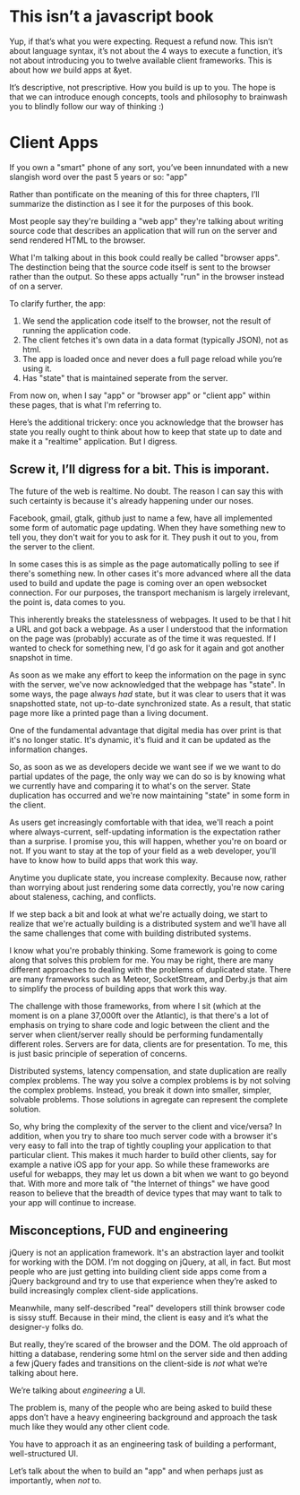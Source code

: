 # This isn’t a javascript book

Yup, if that’s what you were expecting. Request a refund now. This isn’t about language syntax, it’s not about the 4 ways to execute a function, it’s not about introducing you to twelve available client frameworks. This is about how *we* build apps at &yet. 

It’s descriptive, not prescriptive. How you build is up to you. The hope is that we can introduce enough concepts, tools and philosophy to brainwash you to blindly follow our way of thinking :)

# Client Apps

If you own a "smart" phone of any sort, you’ve been innundated with a new slangish word over the past 5 years or so: "app"

Rather than pontificate on the meaning of this for three chapters, I’ll summarize the distinction as I see it for the purposes of this book. 

Most people say they're building a "web app" they're talking about writing source code that describes an application that will run on the server and send rendered HTML to the browser.

What I'm talking about in this book could really be called "browser apps". The destinction being that the source code itself is sent to the browser rather than the output. So these apps actually "run" in the browser instead of on a server.

To clarify further, the app:

1. We send the application code itself to the browser, not the result of running the application code.
1. The client fetches it's own data in a data format (typically JSON), not as html.
1. The app is loaded once and never does a full page reload while you’re using it.
1. Has "state" that is maintained seperate from the server.

From now on, when I say "app" or "browser app" or "client app" within these pages, that is what I'm referring to.

Here’s the additional trickery: once you acknowledge that the browser has state you really ought to think about how to keep that state up to date and make it a "realtime" application. But I digress. 

## Screw it, I’ll digress for a bit. This is imporant.

The future of the web is realtime. No doubt. The reason I can say this with such certainty is because it's already happening under our noses.

Facebook, gmail, gtalk, github just to name a few, have all implemented some form of automatic page updating. When they have something new to tell you, they don't wait for you to ask for it. They push it out to you, from the server to the client.

In some cases this is as simple as the page automatically polling to see if there's something new. In other cases it's more advanced where all the data used to build and update the page is coming over an open websocket connection. For our purposes, the transport mechanism is largely irrelevant, the point is, data comes to you.

This inherently breaks the statelessness of webpages. It used to be that I hit a URL and got back a webpage. As a user I understood that the information on the page was (probably) accurate as of the time it was requested. If I wanted to check for something new, I'd go ask for it again and got another snapshot in time.

As soon as we make any effort to keep the information on the page in sync with the server, we've now acknowledged that the webpage has "state". In some ways, the page always *had* state, but it was clear to users that it was snapshotted state, not up-to-date synchronized state. As a result, that static page more like a printed page than a living document.

One of the fundamental advantage that digital media has over print is that it's no longer static. It's dynamic, it's fluid and it can be updated as the information changes. 

So, as soon as we as developers decide we want see if we we want to do partial updates of the page, the only way we can do so is by knowing what we currently have and comparing it to what's on the server. State duplication has occurred and we're now maintaining "state" in some form in the client.

As users get increasingly comfortable with that idea, we'll reach a point where always-current, self-updating information is the expectation rather than a surprise. I promise you, this will happen, whether you're on board or not. If you want to stay at the top of your field as a web developer, you'll have to know how to build apps that work this way.

Anytime you duplicate state, you increase complexity. Because now, rather than worrying about just rendering some data correctly, you're now caring about staleness, caching, and conflicts.

If we step back a bit and look at what we're actually doing, we start to realize that we're actually building is a distributed system and we'll have all the same challenges that come with building distributed systems.

I know what you're probably thinking. Some framework is going to come along that solves this problem for me. You may be right, there are many different approaches to dealing with the problems of duplicated state. There are many frameworks such as Meteor, SocketStream, and Derby.js that aim to simplify the process of building apps that work this way.

The challenge with those frameworks, from where I sit (which at the moment is on a plane 37,000ft over the Atlantic), is that there's a lot of emphasis on trying to share code and logic between the client and the server when client/server really should be performing fundamentally different roles. Servers are for data, clients are for presentation. To me, this is just basic principle of seperation of concerns.

Distributed systems, latency compensation, and state duplication are really complex problems. The way you solve a complex problems is by not solving the complex problems. Instead, you break it down into smaller, simpler, solvable problems. Those solutions in agregate can represent the complete solution. 

So, why bring the complexity of the server to the client and vice/versa? In addition, when you try to share too much server code with a browser it's very easy to fall into the trap of tightly coupling your application to that particular client. This makes it much harder to build other clients, say for example a native iOS app for your app. So while these frameworks are useful for webapps, they may let us down a bit when we want to go beyond that. With more and more talk of "the Internet of things" we have good reason to believe that the breadth of device types that may want to talk to your app will continue to increase.

## Misconceptions, FUD and engineering

jQuery is not an application framework. It's an abstraction layer and toolkit for working with the DOM. I’m not dogging on jQuery, at all, in fact. But most people who are just getting into building client side apps come from a jQuery background and try to use that experience when they’re asked to build increasingly complex client-side applications.

Meanwhile, many self-described "real" developers still think browser code is sissy stuff. Because in their mind, the client is easy and it’s what the designer-y folks do.

But really, they’re scared of the browser and the DOM. The old approach of hitting a database, rendering some html on the server side and then adding a few jQuery fades and transitions on the client-side is *not* what we’re talking about here. 

We’re talking about *engineering* a UI.

The problem is, many of the people who are being asked to build these apps don’t have a heavy engineering background and approach the task much like they would any other client code. 

You have to approach it as an engineering task of building a performant, well-structured UI.

Let’s talk about the when to build an "app" and when perhaps just as importantly, when *not* to.
